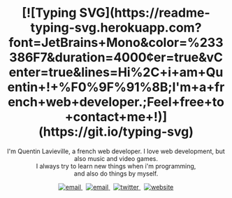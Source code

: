 <h1 align="center">
[![Typing SVG](https://readme-typing-svg.herokuapp.com?font=JetBrains+Mono&color=%233386F7&duration=4000&center=true&vCenter=true&lines=Hi%2C+i+am+Quentin+!+%F0%9F%91%8B;I'm+a+french+web+developer.;Feel+free+to+contact+me+!)](https://git.io/typing-svg)
</h1>

<p align="center">
  I'm Quentin Lavieville, a french web developer. I love web development, but also music and video games.<br>
  I always try to learn new things when i'm programming,<br> and also do things by myself.<br>
<p/>

<p align="center">
  <a href="mailto:quentin.lavieville@hotmail.com">
     <img  src="https://img.shields.io/badge/email-red?style=for-the-badge&logo=outlook&logoColor=white" alt="email">
  <a/>&nbsp;
  <a href="https://www.linkedin.com/in/quentin-lavieville-37b119181/">
     <img  src="https://img.shields.io/badge/linkedin-0A66C2?style=for-the-badge&logo=linkedin&logoColor=white" alt="email">
  <a/>&nbsp;
  <a href="https://twitter.com/Rayk0h0">
     <img  src="https://img.shields.io/badge/twitter-1DA1F2?style=for-the-badge&logo=twitter&logoColor=white" alt="twitter">
  <a/>&nbsp;
  <a href="https://rayko.fr">
     <img  src="https://img.shields.io/badge/website-3386F7?style=for-the-badge&logo=about.me&logoColor=white" alt="website">
  <a/>
<p/>
